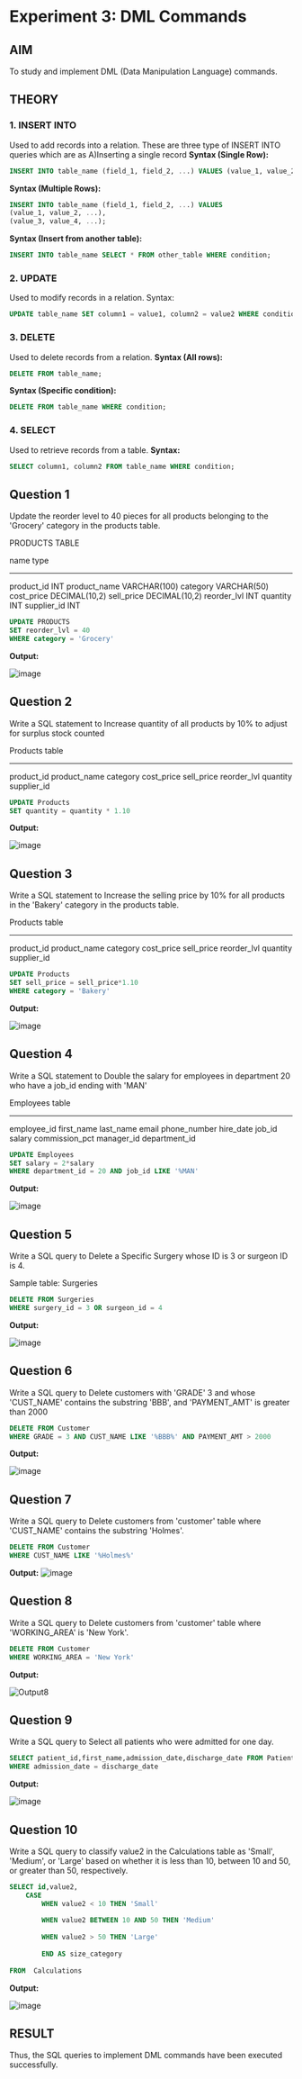 # Experiment 3: DML Commands

## AIM
To study and implement DML (Data Manipulation Language) commands.

## THEORY

### 1. INSERT INTO
Used to add records into a relation.
These are three type of INSERT INTO queries which are as
A)Inserting a single record
**Syntax (Single Row):**
```sql
INSERT INTO table_name (field_1, field_2, ...) VALUES (value_1, value_2, ...);
```
**Syntax (Multiple Rows):**
```sql
INSERT INTO table_name (field_1, field_2, ...) VALUES
(value_1, value_2, ...),
(value_3, value_4, ...);
```
**Syntax (Insert from another table):**
```sql
INSERT INTO table_name SELECT * FROM other_table WHERE condition;
```
### 2. UPDATE
Used to modify records in a relation.
Syntax:
```sql
UPDATE table_name SET column1 = value1, column2 = value2 WHERE condition;
```
### 3. DELETE
Used to delete records from a relation.
**Syntax (All rows):**
```sql
DELETE FROM table_name;
```
**Syntax (Specific condition):**
```sql
DELETE FROM table_name WHERE condition;
```
### 4. SELECT
Used to retrieve records from a table.
**Syntax:**
```sql
SELECT column1, column2 FROM table_name WHERE condition;
```
**Question 1**
--
Update the reorder level to 40 pieces for all products belonging to the 'Grocery' category in the products table.

PRODUCTS TABLE

name               type
-----------------  ---------------
product_id         INT
product_name       VARCHAR(100)
category           VARCHAR(50)
cost_price         DECIMAL(10,2)
sell_price         DECIMAL(10,2)
reorder_lvl        INT
quantity           INT
supplier_id        INT

```sql
UPDATE PRODUCTS
SET reorder_lvl = 40
WHERE category = 'Grocery'
```

**Output:**


![image](https://github.com/user-attachments/assets/d73efb10-44b5-41e9-bac2-f0b43f4d172f)


**Question 2**
---
Write a SQL statement to Increase quantity of all products by 10% to adjust for surplus stock counted

Products table

---------------
product_id
product_name
category
cost_price
sell_price
reorder_lvl
quantity
supplier_id

```sql
UPDATE Products
SET quantity = quantity * 1.10

```

**Output:**


![image](https://github.com/user-attachments/assets/d477be88-c86b-4a3b-8fae-236176091b37)


**Question 3**
---
Write a SQL statement to Increase the selling price by 10% for all products in the 'Bakery' category in the products table.

Products table

---------------
product_id
product_name
category
cost_price
sell_price
reorder_lvl
quantity
supplier_id

```sql
UPDATE Products
SET sell_price = sell_price*1.10
WHERE category = 'Bakery'
```

**Output:**


![image](https://github.com/user-attachments/assets/da43f5cf-bc3a-4cdc-ae00-39b497a95587)


**Question 4**
---
Write a SQL statement to Double the salary for employees in department 20 who have a job_id ending with 'MAN'

Employees table

---------------
employee_id
first_name
last_name
email
phone_number
hire_date
job_id
salary
commission_pct
manager_id
department_id

```sql
UPDATE Employees
SET salary = 2*salary
WHERE department_id = 20 AND job_id LIKE '%MAN'
```

**Output:**

![image](https://github.com/user-attachments/assets/e61f0b33-7f07-4ddd-904b-47b221269946)


**Question 5**
---
Write a SQL query to Delete a Specific Surgery whose ID is 3 or surgeon ID is 4.

Sample table: Surgeries

```sql
DELETE FROM Surgeries
WHERE surgery_id = 3 OR surgeon_id = 4
```

**Output:**

![image](https://github.com/user-attachments/assets/27863564-d7d3-40bf-baec-e111f060ae51)


**Question 6**
---
Write a SQL query to Delete customers with 'GRADE' 3 and whose 'CUST_NAME' contains the substring 'BBB', and 'PAYMENT_AMT' is greater than 2000

```sql
DELETE FROM Customer
WHERE GRADE = 3 AND CUST_NAME LIKE '%BBB%' AND PAYMENT_AMT > 2000
```

**Output:**

![image](https://github.com/user-attachments/assets/1b35feaa-dd5e-4f5f-8e70-3544e8a3b64a)


**Question 7**
---
Write a SQL query to Delete customers from 'customer' table where 'CUST_NAME' contains the substring 'Holmes'.

```sql
DELETE FROM Customer
WHERE CUST_NAME LIKE '%Holmes%'
```

**Output:**
![image](https://github.com/user-attachments/assets/79080fcc-86e4-470f-8063-e3f99b883d34)

**Question 8**
---
Write a SQL query to Delete customers from 'customer' table where 'WORKING_AREA' is 'New York'.

```sql
DELETE FROM Customer 
WHERE WORKING_AREA = 'New York'
```

**Output:**

![Output8](output.png)

**Question 9**
---
Write a SQL query to Select all patients who were admitted for one day.
```sql
SELECT patient_id,first_name,admission_date,discharge_date FROM Patients
WHERE admission_date = discharge_date
```

**Output:**


![image](https://github.com/user-attachments/assets/5531202c-bdd1-4583-8c52-6f0d14427cce)


**Question 10**
---
Write a SQL query to classify value2 in the Calculations table as 'Small', 'Medium', or 'Large' based on whether it is less than 10, between 10 and 50, or greater than 50, respectively.

```sql
SELECT id,value2, 
    CASE 
        WHEN value2 < 10 THEN 'Small'
        
        WHEN value2 BETWEEN 10 AND 50 THEN 'Medium'
        
        WHEN value2 > 50 THEN 'Large'
        
        END AS size_category
        
FROM  Calculations
```

**Output:**


![image](https://github.com/user-attachments/assets/2c8b0e89-4ce6-4177-9e90-ea8dc4aaf18b)

## RESULT
Thus, the SQL queries to implement DML commands have been executed successfully.
